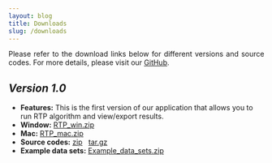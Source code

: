 ```yaml
---
layout: blog
title: Downloads
slug: /downloads
---
```


<p style="text-align: justify;">Please refer to the download links below for different versions and source codes. For more details, please visit our <a href="https://github.com/river0831/RTP_QT">GitHub</a>.</p>

## *Version 1.0*
- **Features:** This is the first version of our application that allows you to run RTP algorithm and view/export results.
- **Window:** <a href="https://github.com/river0831/RTP_QT/releases/download/RTP/RTP_win.zip">RTP_win.zip</a>
- **Mac:** <a href="https://github.com/river0831/RTP_QT/releases/download/RTP/RTP_mac.zip">RTP_mac.zip</a>
- **Source codes:** <a href="https://github.com/river0831/RTP_QT/archive/refs/tags/RTP.zip">zip</a> &nbsp; <a href="https://github.com/river0831/RTP_QT/archive/refs/tags/RTP.tar.gz">tar.gz</a>
- **Example data sets:** <a href="https://github.com/river0831/RTP_QT/releases/download/RTP/Example_data_sets.zip">Example_data_sets.zip</a>

<br />